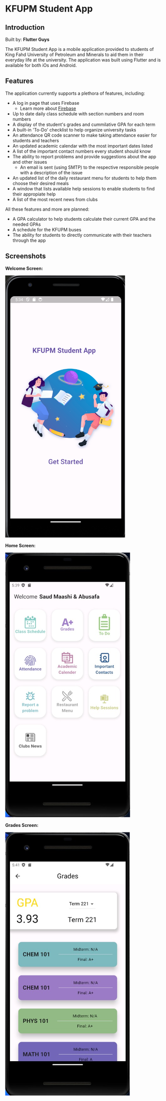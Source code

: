 # KFUPM Student App

## Introduction

Built by: **Flutter Guys**

The KFUPM Student App is a mobile application provided to students of King Fahd University of Petroleum and Minerals to aid them in their everyday life at the university. The application was built using Flutter and is available for both iOs and Android.

## Features

The application currently supports a plethora of features, including:
- A log in page that uses Firebase
    - Learn more about [Firebase](https://firebase.google.com/)
- Up to date daily class schedule with section numbers and room numbers
- A display of the student's grades and cummilative GPA for each term
- A built-in 'To-Do' checklist to help organize university tasks
- An attendance QR code scanner to make taking attendance easier for students and teachers
- An updated academic calendar with the most important dates listed
- A list of the important contact numbers every student should know
- The ability to report problems and provide suggestions about the app and other issues
    - An email is sent (using SMTP) to the respective responsible people with a description of the issue
- An updated list of the daily restaurant menu for students to help them choose their desired meals
- A window that lists available help sessions to enable students to find their appropiate help
- A list of the most recent news from clubs

All these features and more are planned:
- A GPA calculator to help students calculate their current GPA and the needed GPAs
- A schedule for the KFUPM buses
- The ability for students to directly communicate with their teachers through the app

## Screenshots
**Welcome Screen:**

![image](./readme_screenshots/screenshot1.png?raw=true "Welcome Screen")


**Home Screen:**

![image](./readme_screenshots/screenshot2.jpeg?raw=true "Home Screen")


**Grades Screen:**

![image](./readme_screenshots/screenshot3.jpeg?raw=true "Grades Screen")
